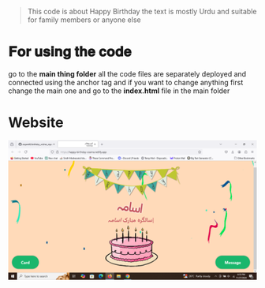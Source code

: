 > This code is about Happy Birthday the text is mostly Urdu and suitable for family members or anyone else

 # 𝐅𝐨𝐫 𝐮𝐬𝐢𝐧𝐠 𝐭𝐡𝐞 𝐜𝐨𝐝𝐞
 
 go to the **main thing folder** all the code files are separately deployed and connected using the anchor tag and if you want to change anything first change the main one and go to the **index.html** file in the main folder 

# Website
![image alt](https://github.com/arqam66/brithday_wishes_repo/blob/master/image.png?raw=true)
